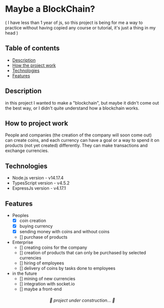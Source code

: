 # Maybe a BlockChain?

<p>( I have less than 1 year of js, so this project is being for me a way to practice without having copied any course or tutorial, it's just a thing in my head )</p>

## Table of contents
* [Description](#Description)
* [How the project work](#How-to-project-work)
* [Technologies](#Technologies)
* [Features](#Features)

## Description
 <p>in this project I wanted to make a "blockchain", but maybe it didn't come out the best way, or I didn't quite understand how a blockchain works.</p>
 
## How to project work
  <p>People and companies (the creation of the company will soon come out) can create coins, and each currency can have a goal or a way to spend it on products (not yet created) differently. They can make transactions and exchange currencies.</p>

## Technologies
  - Node.js version - v14.17.4
  - TypesScript version - v4.5.2
  - ExpressJs version - v4.17.1

## Features
  - Peoples
    - [x] coin creation
    - [x] buying currency
    - [x] sending money with coins and without coins
    - [] purchase of products
  - Enterprise
    - [] creating coins for the company
    - [] creation of products that can only be purchased by selected currencies
    - [] hiring of employees
    - [] delivery of coins by tasks done to employees
  - in the future
    - [] mining of new currencies 
    - [] integration with socket.io
    - [] maybe a front-end
 
<h6 align="center" >🚧 project under construction... 🚧</h6>
